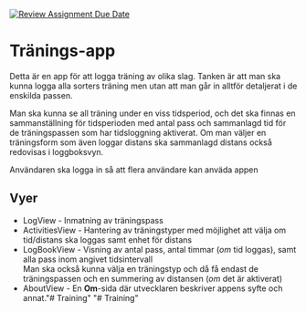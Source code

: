 [![Review Assignment Due Date](https://classroom.github.com/assets/deadline-readme-button-22041afd0340ce965d47ae6ef1cefeee28c7c493a6346c4f15d667ab976d596c.svg)](https://classroom.github.com/a/zfbpKFRc)
# Tränings-app
Detta är en app för att logga träning av olika slag.
Tanken är att man ska kunna logga alla sorters träning men utan att man går in alltför detaljerat i de enskilda passen.

Man ska kunna se all träning under en viss tidsperiod, och det ska finnas en sammanställning för tidsperioden med antal pass och sammanlagd tid för de träningspassen som har tidsloggning aktiverat. Om man väljer en träningsform som även loggar distans ska sammanlagd distans också redovisas i loggboksvyn.

Användaren ska logga in så att flera användare kan anväda appen

## Vyer
* LogView - Inmatning av träningspass
* ActivitiesView - Hantering av träningstyper med möjlighet att välja om tid/distans ska loggas samt enhet för distans
* LogBookView - Visning av antal pass, antal timmar (*om* tid loggas), samt alla pass inom angivet tidsintervall  
Man ska också kunna välja en träningstyp och då få endast de träningspassen och en summering av distansen (*om* det är aktiverat)
* AboutView - En __Om__-sida där utvecklaren beskriver appens syfte och annat."# Training" 
"# Training" 
